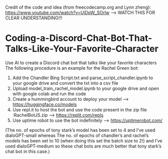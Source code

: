 Credit of the code and idea (from freecodecamp.org and Lynn zheng): https://www.youtube.com/watch?v=UjDpW_SOrlw  --> WATCH THIS FOR CLEAR UNDERSTANDING!!!

# Coding-a-Discord-Chat-Bot-That-Talks-Like-Your-Favorite-Character
Use AI to create a Discord chat bot that talks like your favorite characters
The following procedure is an example for the Rachel Green bot:
1. Add the Chandler Bing Script.txt and parse_script_chandler.ipynb to your google drive and convert the txt into a csv file
2. Upload model_train_rachel_model.ipynb to your google drive and open with google colab and run the code
3. Create a hummingbird account to deploy your model -->  https://huggingface.co/models
4. Use repl.it to host the bot and use the code present in the zip file :RachelBotJS.zip   --> https://replit.com/repls
5. Use uptime robot to use the bot indefinitely --> https://uptimerobot.com/

(The no. of epochs of tony stark’s model has been set to 4 and I’ve used dialoGPT-small whereas
The no. of epochs of chandler’s  and rachel’s models  has been set to 10 (when doing this set the batch size to 2!) and I’ve used dialoGPT-medium so these
chat bots are much better that tony stark’s chat bot in this case.)



